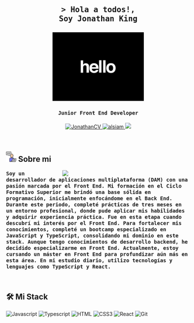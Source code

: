 <h2 align="center">
    <samp>&gt; Hola a todos!, 
    <br/>
    Soy <b>Jonathan King</b>
    <br/>
    <br/>
    <div align="center">
    <img width="250px" src="imagenCV1.gif" alt="saludo"/>
    </div>
    </samp>  
</h2>

<h4 align="center">  
  <samp>
     <b>Junior Front End Developer</b>
    <br/>
  </samp>
</h4>

<p align="center">
    <a href="https://github.com/JonathanKingDev/Curriculum-Jonathan" target="blank">
  <img src="https://img.shields.io/badge/CV-DC143C?style=for-the-badge&logo=medium&logoColor=white" alt="JonathanCV" />
    </a>
    <a href="https://www.linkedin.com/in/jonathan-king-6a23861a3" target="_blank">
    <img src="https://img.shields.io/badge/LinkedIn-0077B5?style=for-the-badge&logo=linkedin&logoColor=white" alt="alsiam"/>
    </a>
    <a href="mailto:jonathanking.dev@gmail.com" target="blank">
    <img src="https://img.shields.io/badge/Email-000?style=for-the-badge&logo=gmail&logoColor=white&color=green" />
    </a>
</p>

<br/>

## <img width="28px" src="aboutme.png" /> Sobre mi

<p>
    <img align="right" width="350px" src="imagenCV2.gif"/>
<samp>
<b>Soy un desarrollador de aplicaciones multiplataforma (DAM) con una pasión marcada por el Front End.
Mi formación en el Ciclo Formativo Superior me brindó una base sólida en programación, inicialmente enfocándome en el Back End. Durante este periodo, completé prácticas de tres meses en un entorno profesional, donde pude aplicar mis habilidades y adquirir experiencia práctica. Fue en esta etapa cuando descubrí mi interés por el Front End.
Para fortalecer mis conocimientos, completé un bootcamp especializado en JavaScript y TypeScript, consolidando mi dominio en este stack. Aunque tengo conocimientos de desarrollo backend, he decidido especializarme en Front End. Actualmente, estoy cursando un máster en Front End para profundizar aún más en esta área.
En mi estudio diario, utilizo tecnologías y lenguajes como TypeScript y React.</b>
</samp> 
</p>

<br/>

## 🛠 Mi Stack

![Javascript](https://img.shields.io/badge/Javascript-yellow?style=for-the-badge&logo=javascript&logoColor=white&)
![Typescript](https://img.shields.io/badge/Typescript-007acc?style=for-the-badge&logo=typescript&logoColor=white)
![HTML](https://img.shields.io/badge/HTML5-E34F26?style=for-the-badge&logo=html5&logoColor=white)
![CSS3](https://img.shields.io/badge/CSS3-1572B6?style=for-the-badge&logo=css3&logoColor=white)
![React](https://img.shields.io/badge/-React-33BEFF?style=for-the-badge&logo=react&logoColor=white)
![Git](https://img.shields.io/badge/Git-F05032?style=for-the-badge&logo=git&logoColor=white)

